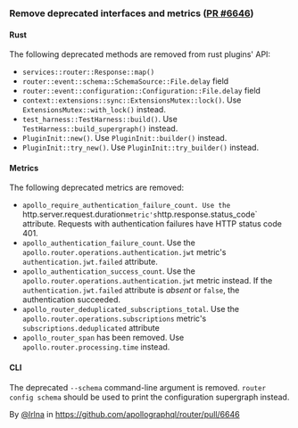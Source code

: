 ### Remove deprecated interfaces and metrics ([PR #6646](https://github.com/apollographql/router/pull/6646))

#### Rust 
The following deprecated methods are removed from rust plugins' API:

- `services::router::Response::map()`
- `router::event::schema::SchemaSource::File.delay` field
- `router::event::configuration::Configuration::File.delay` field
- `context::extensions::sync::ExtensionsMutex::lock()`. Use `ExtensionsMutex::with_lock()` instead.
- `test_harness::TestHarness::build()`. Use `TestHarness::build_supergraph()` instead.
- `PluginInit::new()`. Use `PluginInit::builder()` instead.
- `PluginInit::try_new()`. Use `PluginInit::try_builder()` instead.

#### Metrics
The following deprecated metrics are removed: 
- `apollo_require_authentication_failure_count. Use the
`http.server.request.duration` metric's `http.response.status_code` attribute.
Requests with authentication failures have HTTP status code 401.
- `apollo_authentication_failure_count`. Use the
`apollo.router.operations.authentication.jwt` metric's
`authentication.jwt.failed` attribute.
- `apollo_authentication_success_count`. Use the
`apollo.router.operations.authentication.jwt` metric instead. If the
`authentication.jwt.failed` attribute is _absent_ or `false`, the authentication
succeeded.
- `apollo_router_deduplicated_subscriptions_total`. Use the
`apollo.router.operations.subscriptions` metric's `subscriptions.deduplicated`
attribute
- `apollo_router_span` has been removed. Use `apollo.router.processing.time`
instead.

#### CLI
The deprecated `--schema` command-line argument is removed. `router config schema` should be used to print the configuration supergraph instead.

By [@lrlna](https://github.com/lrlna) in https://github.com/apollographql/router/pull/6646